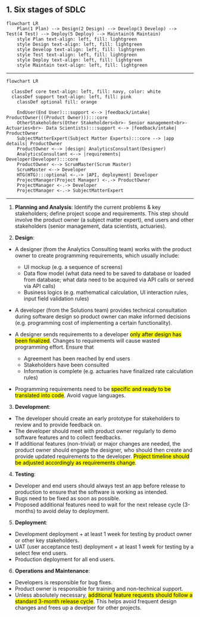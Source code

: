 ## 1. Six stages of SDLC
```mermaid
flowchart LR
	Plan(1 Plan) --> Design(2 Design) --> Develop(3 Develop) -->  Test(4 Test) --> Deploy(5 Deploy) --> Maintain(6 Maintain)
	style Plan text-align: left, fill: lightgreen
	style Design text-align: left, fill: lightgreen
	style Develop text-align: left, fill: lightgreen
	style Test text-align: left, fill: lightgreen
	style Deploy text-align: left, fill: lightgreen
	style Maintain text-align: left, fill: lightgreen
```
___

```mermaid 
flowchart LR

  classDef core text-align: left, fill: navy, color: white
  classDef support text-align: left, fill: pink
	classDef optional fill: orange

	EndUser(End User):::support <--> |feedback/intake| ProductOwner(((Product Owner))):::core
	OtherStakeholders(Other Stakeholders<br>- Senior management<br>- Actuaries<br>- Data Scientists):::support <--> |feedback/intake| ProductOwner
	SubjectMatterExpert(Subject Matter Experts):::core --> |app details| ProductOwner
	ProductOwner <--> |design| AnalyticsConsultant(Designer)
	AnalyticsConsultant <--> |requirements| Developer(Developer):::core
	ProductOwner <--> ScrumMaster(Scrum Master)
	ScrumMaster <--> Developer
	HTG(HTG):::optional <-.-> |API, deployment| Developer
	ProjectManager(Project Manager) <-.-> ProductOwner
	ProjectManager <-.-> Developer
	ProjectManager <-.-> SubjectMatterExpert
```
---

1. **Planning and Analysis**: Identify the current problems & key stakeholders; define project scope and requirements. This step should involve the product owner (a subject matter expert), end users and other stakeholders (senior management, data scientists, actuaries).

2. **Design**: 
- A designer (from the Analytics Consulting team) works with the product owner to create programming requirements, which usually include:
	- UI mockup (e.g. a sequence of screens)
	- Data flow model (what data need to be saved to database or loaded from database; what data need to be acquired via API calls or served via API calls)
	- Business logics (e.g. mathematical calculation, UI interaction rules, input field validation rules)
- A developer (from the Solutions team) provides technical consultation during software design so product owner can make informed decisions (e.g. programming cost of implementing a certain functionality).
- A designer sends requirements to a developer <mark>only after design has been finalized</mark>. Changes to requirements will cause wasted programming effort. Ensure that
	- Agreement has been reached by end users
	- Stakeholders have been consulted
	- Information is complete (e.g. actuaries have finalized rate calculation rules)
	
- Programming requirements need to be <mark>specific and ready to be translated into code</mark>. Avoid vague languages.

3. **Development**:
- The developer should create an early prototype for stakeholders to review and to provide feedback on.
- The developer should meet with product owner regularly to demo software features and to collect feedbacks.
- If additional features (non-trivial) or major changes are needed, the product owner should engage the designer, who should then create and provide updated requirements to the developer. <mark>Project timeline should be adjusted accordingly as requirements change</mark>.

4. **Testing**:
- Developer and end users should always test an app before release to production to ensure that the software is working as intended. 
- Bugs need to be fixed as soon as possible.
- Proposed additional features need to wait for the next release cycle (3-months) to avoid delay to deployment.

5. **Deployment**:
- Development deployment + at least 1 week for testing by product owner or other key stakeholders.
- UAT (user acceptance test) deployment + at least 1 week for testing by a select few end users.
- Production deployment for all end users.

6. **Operations and Maintenance**:
- Developers is responsible for bug fixes.
- Product owner is responsible for training and non-technical support.
- Unless absolutely necessary, <mark>additional feature requests should follow a standard 3-month release cycle</mark>. This helps avoid frequent design changes and frees up a develper for other projects.

